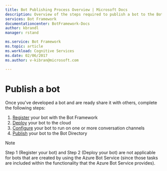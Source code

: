 ```yaml
---
title: Bot Publishing Process Overview | Microsoft Docs
description: Overview of the steps required to publish a bot to the Bot Directory.
services: Bot Framework
documentationcenter: BotFramework-Docs
author: kbrandl
manager: rstand

ms.service: Bot Framework
ms.topic: article
ms.workload: Cognitive Services
ms.date: 02/06/2017
ms.author: v-kibran@microsoft.com

---
```

# Publish a bot

Once you've developed a bot and are ready share it with others, complete the following steps:

1. [Register](bot-framework-publish-register.md) your bot with the Bot Framework
2. [Deploy](bot-framework-publish-deploy.md) your bot to the cloud
3. [Configure](bot-framework-publish-configure.md) your bot to run on one or more conversation channels
4. [Publish](bot-framework-publish-add-to-directory.md) your bot to the Bot Directory

> [!NOTE]
> Step 1 (Register your bot) and Step 2 (Deploy your bot) are not applicable for bots that are created by using the Azure Bot Service (since those tasks are included within the functionality that the Azure Bot Service provides).
